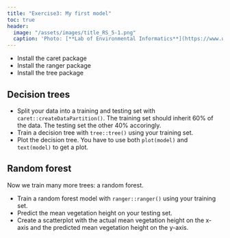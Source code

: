 ```yaml
---
title: "Exercise3: My first model"
toc: true
header:
  image: "/assets/images/title_RS_5-1.png"
  caption: 'Photo: [**Lab of Environmental Informatics**](https://www.uni-marburg.de/en/fb19/disciplines/physisch/environmentalinformatics){:target="_blank"}'
---
```


* Install the caret package
* Install the ranger package
* Install the tree package

## Decision trees

* Split your data into a training and testing set with `caret::createDataPartition()`. The training set should inherit 60% of the data. The testing set the other 40% accoringly.
* Train a decision tree with `tree::tree()` using your training set.
* Plot the decision tree. You have to use both `plot(model)` and `text(model)` to get a plot.


## Random forest


Now we train many more trees: a random forest.

* Train a random forest model with `ranger::ranger()` using your training set.
* Predict the mean vegetation height on your testing set.
* Create a scatterplot with the actual mean vegetation height on the x-axis and the predicted mean vegetation height on the y-axis.






